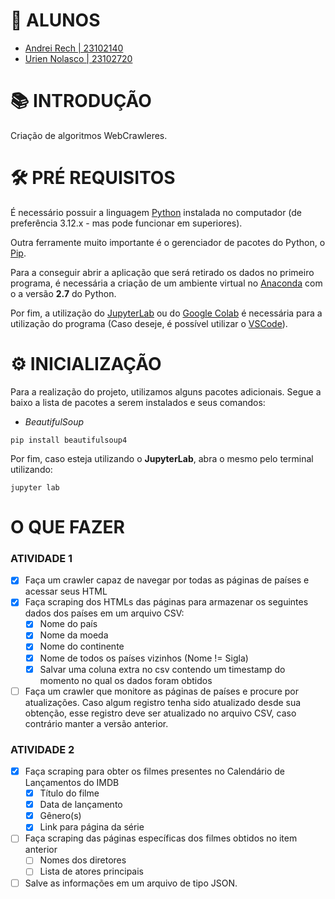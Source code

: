 # 🔖 ALUNOS

- [Andrei Rech | 23102140](https://github.com/AndreiRech) 
- [Urien Nolasco | 23102720](https://github.com/UrienNolasco)

# 📚 INTRODUÇÃO

Criação de algoritmos WebCrawleres.

# 🛠 PRÉ REQUISITOS

É necessário possuir a linguagem [Python](https://www.python.org/downloads/) instalada no computador (de preferência 3.12.x - mas pode funcionar em superiores).

Outra ferramente muito importante é o gerenciador de pacotes do Python, o [Pip](https://pypi.org/project/pip/).

Para a conseguir abrir a aplicação que será retirado os dados no primeiro programa, é necessária a criação de um ambiente virtual no [Anaconda](https://www.anaconda.com/download) com o a versão **2.7** do Python.

Por fim, a utilização do [JupyterLab](https://jupyter.org/) ou do [Google Colab](https://colab.google/) é necessária para a utilização do programa (Caso deseje, é possível utilizar o [VSCode](https://code.visualstudio.com/)).


# ⚙ INICIALIZAÇÃO

Para a realização do projeto, utilizamos alguns pacotes adicionais. Segue a baixo a lista de pacotes a serem instalados e seus comandos:

- *BeautifulSoup*
```
pip install beautifulsoup4
```

Por fim, caso esteja utilizando o **JupyterLab**, abra o mesmo pelo terminal utilizando:
```
jupyter lab
```

# O QUE FAZER

### ATIVIDADE 1
- [X] Faça um crawler capaz de navegar por todas as páginas de países e acessar seus HTML
- [X] Faça scraping dos HTMLs das páginas para armazenar os seguintes dados dos países em um arquivo CSV:
    - [X] Nome do país
    - [X] Nome da moeda
    - [X] Nome do continente
    - [X] Nome de todos os países vizinhos (Nome != Sigla)
    - [X] Salvar uma coluna extra no csv contendo um timestamp do momento no qual os dados foram obtidos
- [ ] Faça um crawler que monitore as páginas de países e procure por atualizações. Caso algum registro tenha sido atualizado desde sua obtenção, esse registro deve ser atualizado no arquivo CSV, caso contrário manter a versão anterior.

### ATIVIDADE 2
- [X] Faça scraping para obter os filmes presentes no Calendário de Lançamentos do IMDB
    - [X] Título do filme
    - [X] Data de lançamento
    - [X] Gênero(s)
    - [X] Link para página da série
- [ ] Faça scraping das páginas específicas dos filmes obtidos no item anterior
    - [ ] Nomes dos diretores
    - [ ] Lista de atores principais
- [ ] Salve as informações em um arquivo de tipo JSON.
